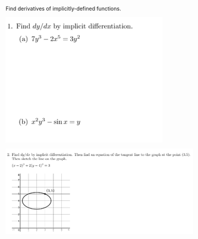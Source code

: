 Find derivatives of implicitly-defined functions.

![](.DF7.md.upload/paste-0.3464809423212156)

![](.DF7.md.upload/paste-0.38794645347886125)
